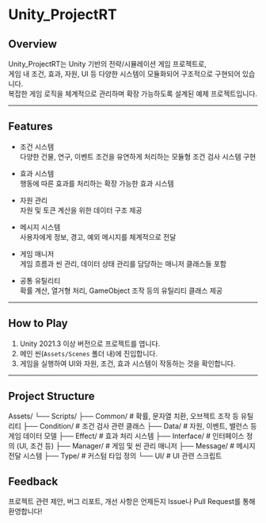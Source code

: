 # Unity_ProjectRT

## Overview  
Unity_ProjectRT는 Unity 기반의 전략/시뮬레이션 게임 프로젝트로,  
게임 내 조건, 효과, 자원, UI 등 다양한 시스템이 모듈화되어 구조적으로 구현되어 있습니다.  
복잡한 게임 로직을 체계적으로 관리하며 확장 가능하도록 설계된 예제 프로젝트입니다.

---

## Features

- 조건 시스템  
  다양한 건물, 연구, 이벤트 조건을 유연하게 처리하는 모듈형 조건 검사 시스템 구현  

- 효과 시스템  
  행동에 따른 효과를 처리하는 확장 가능한 효과 시스템  

- 자원 관리  
  자원 및 토큰 계산을 위한 데이터 구조 제공  

- 메시지 시스템  
  사용자에게 정보, 경고, 예외 메시지를 체계적으로 전달  

- 게임 매니저  
  게임 흐름과 씬 관리, 데이터 상태 관리를 담당하는 매니저 클래스들 포함  

- 공통 유틸리티  
  확률 계산, 열거형 처리, GameObject 조작 등의 유틸리티 클래스 제공  

---

## How to Play

1. Unity 2021.3 이상 버전으로 프로젝트를 엽니다.  
2. 메인 씬(`Assets/Scenes` 폴더 내)에 진입합니다.  
3. 게임을 실행하여 UI와 자원, 조건, 효과 시스템이 작동하는 것을 확인합니다.  

---

## Project Structure

Assets/
└── Scripts/
├── Common/ # 확률, 문자열 치환, 오브젝트 조작 등 유틸리티
├── Condition/ # 조건 검사 관련 클래스
├── Data/ # 자원, 이벤트, 밸런스 등 게임 데이터 모델
├── Effect/ # 효과 처리 시스템
├── Interface/ # 인터페이스 정의 (UI, 조건 등)
├── Manager/ # 게임 및 씬 관리 매니저
├── Message/ # 메시지 전달 시스템
├── Type/ # 커스텀 타입 정의
└── UI/ # UI 관련 스크립트

## Feedback

프로젝트 관련 제안, 버그 리포트, 개선 사항은 언제든지 Issue나 Pull Request를 통해 환영합니다!
